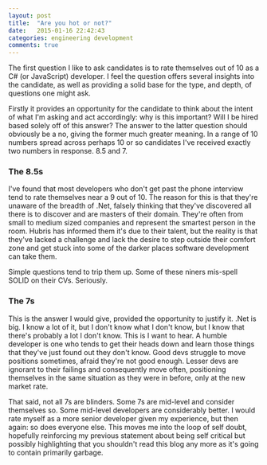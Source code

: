 ```yaml
---
layout: post
title:  "Are you hot or not?"
date:   2015-01-16 22:42:43
categories: engineering development
comments: true
---
```


The first question I like to ask candidates is to rate themselves out of 10 as a C# (or JavaScript) developer. I feel the question offers several insights into the candidate, as well as providing a solid base for the type, and depth, of questions one might ask.

Firstly it provides an opportunity for the candidate to think about the intent of what I'm asking and act accordingly: why is this important? Will I be hired based solely off of this answer? The answer to the latter question should obviously be a no, giving the former much greater meaning. In a range of 10 numbers spread across perhaps 10 or so candidates I've received exactly two numbers in response. 8.5 and 7.

### The 8.5s
I've found that most developers who don't get past the phone interview tend to rate themselves near a 9 out of 10. The reason for this is that they're unaware of the breadth of .Net, falsely thinking that they've discovered all there is to discover and are masters of their domain. They're often from small to medium sized companies and represent the smartest person in the room. Hubris has informed them it's due to their talent, but the reality is that they've lacked a challenge and lack the desire to step outside their comfort zone and get stuck into some of the darker places software development can take them.

Simple questions tend to trip them up. Some of these niners mis-spell SOLID on their CVs. Seriously.

### The 7s
This is the answer I would give, provided the opportunity to justify it. .Net is big. I know a lot of it, but I don't know what I don't know, but I know that there's probably a lot I don't know. This is I want to hear. A humble developer is one who tends to get their heads down and learn those things that they've just found out they don't know. Good devs struggle to move positions sometimes, afraid they're not good enough. Lesser devs are ignorant to their failings and consequently move often, positioning themselves in the same situation as they were in before, only at the new market rate.

That said, not all 7s are blinders. Some 7s are mid-level and consider themselves so. Some mid-level developers are considerably better. I would rate myself as a more senior developer given my experience, but then again: so does everyone else. This moves me into the loop of self doubt, hopefully reinforcing my previous statement about being self critical but possibly highlighting that you shouldn't read this blog any more as it's going to contain primarily garbage.